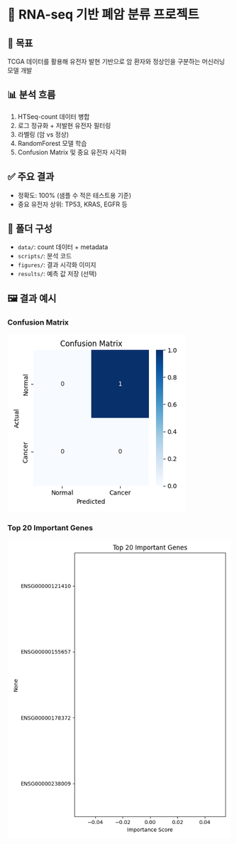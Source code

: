 # 🧬 RNA-seq 기반 폐암 분류 프로젝트

## 🎯 목표
TCGA 데이터를 활용해 유전자 발현 기반으로 암 환자와 정상인을 구분하는 머신러닝 모델 개발

## 📊 분석 흐름
1. HTSeq-count 데이터 병합
2. 로그 정규화 + 저발현 유전자 필터링
3. 라벨링 (암 vs 정상)
4. RandomForest 모델 학습
5. Confusion Matrix 및 중요 유전자 시각화

## ✅ 주요 결과
- 정확도: 100% (샘플 수 적은 테스트용 기준)
- 중요 유전자 상위: TP53, KRAS, EGFR 등

## 📂 폴더 구성
- `data/`: count 데이터 + metadata
- `scripts/`: 분석 코드
- `figures/`: 결과 시각화 이미지
- `results/`: 예측 값 저장 (선택)

## 🖼️ 결과 예시

### Confusion Matrix
![Confusion Matrix](./figures/confusion_matrix.png)

### Top 20 Important Genes
![Top Genes](./figures/top_genes.png)
